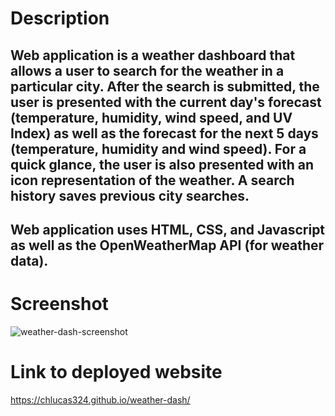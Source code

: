 # Description

## Web application is a weather dashboard that allows a user to search for the weather in a particular city.  After the search is submitted, the user is presented with the current day's forecast (temperature, humidity, wind speed, and UV Index) as well as the forecast for the next 5 days (temperature, humidity and wind speed).  For a quick glance, the user is also presented with an icon representation of the weather.  A search history saves previous city searches.  

## Web application uses HTML, CSS, and Javascript as well as the OpenWeatherMap API (for weather data).

# Screenshot

![weather-dash-screenshot](https://user-images.githubusercontent.com/91441453/162639512-348b322b-cf4f-431b-a6a0-091ba00ee766.png)


# Link to deployed website

https://chlucas324.github.io/weather-dash/
